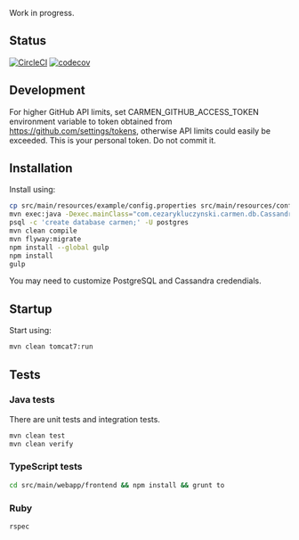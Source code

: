 Work in progress.

## Status

[![CircleCI](https://circleci.com/gh/cezarykluczynski/Carmen.svg?style=svg)](https://circleci.com/gh/cezarykluczynski/Carmen)
[![codecov](https://codecov.io/gh/cezarykluczynski/Carmen/branch/master/graph/badge.svg)](https://codecov.io/gh/cezarykluczynski/Carmen)

## Development

For higher GitHub API limits, set CARMEN_GITHUB_ACCESS_TOKEN environment variable
to token obtained from https://github.com/settings/tokens,
otherwise API limits could easily be exceeded.
This is your personal token. Do not commit it.

## Installation
Install using:
```sh
cp src/main/resources/example/config.properties src/main/resources/config.properties
mvn exec:java -Dexec.mainClass="com.cezarykluczynski.carmen.db.CassandraMigrations"
psql -c 'create database carmen;' -U postgres
mvn clean compile
mvn flyway:migrate
npm install --global gulp
npm install
gulp
```

You may need to customize PostgreSQL and Cassandra credendials.

## Startup
Start using:

```sh
mvn clean tomcat7:run
```

## Tests

### Java tests
There are unit tests and integration tests.

```sh
mvn clean test
mvn clean verify
```

### TypeScript tests

```sh
cd src/main/webapp/frontend && npm install && grunt to
```

### Ruby

```sh
rspec
```
